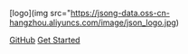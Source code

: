 [logo](img src="https://jsong-data.oss-cn-hangzhou.aliyuncs.com/image/json_logo.jpg)

[GitHub](https://github.com/changsong/jsong.git)
[Get Started](#introduction)
